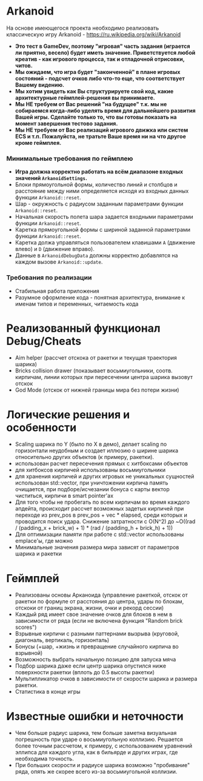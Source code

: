 # Arkanoid
На основе имеющегося проекта необходимо реализовать классическую игру Arkanoid - https://ru.wikipedia.org/wiki/Arkanoid

 - **Это тест в GameDev, поэтому "игровая" часть задания (играется ли приятно, весело) будет иметь значение. Приветствуется любой креатив - как игрового процесса, так и отладочной отрисовки, читов.**
 - **Мы ожидаем, что игра будет "законченной" в плане игровых состояний - подсчет очков либо что-то еще, что соответствует Вашему видению.**
 - **Мы хотим увидеть как Вы структурируете свой код, какие архитектурные геймплей-решения вы принимаете.**
 - **Мы НЕ требуем от Вас решений "на будущее" т.к. мы не собираемся когда-либо уделять время для дальнейшего развития Вашей игры. Сделайте только то, что вы готовы показать на момент завершения тестово задания.**
 - **Мы НЕ требуем от Вас реализаций игрового движка или систем ECS и т.п. Пожалуйста, не тратьте Ваше время ни на что другое кроме геймплея.**
 
### Минимальные требования по геймплею
 - **Игра должна корректно работать на всём диапазоне входных значений `ArkanoidSettings`.**
 - Блоки прямоугольной формы, количество линий и столбцов и расстояние между ними определяется исходя из входных данных функции `Arkanoid::reset`.
 - Шар - окружность с радиусом заданным параметрами функции `Arkanoid::reset`.
 - Начальная скорость полета шара задается входными параметрами функции `Arkanoid::reset`.
 - Каретка прямоугольной формы с шириной заданной параметрами функции `Arkanoid::reset`. 
 - Каретка должа управляться пользователем клавишами `A` (движение влево) и `D` (движение вправо).
 - Данные в `ArkanoidDebugData` должны корректно добавлятся на каждом вызове `Arkanoid::update`.
 
### Требования по реализации
 - Стабильная работа приложения
 - Разумное оформление кода - понятная архитектура, внимание к именам типов и переменных, читаемость кода

# Реализованный функционал Debug/Cheats
- Aim helper (рассчет отскока от ракетки и текущая траектория шарика)
- Bricks collision drawer (показывает восьмиугольники, соотв. кирпичам, линии которых при пересечении центра шарика вызовут отскок
- God Mode (отскок от нижней границы мира без потери жизни)

# Логические решения и особенности
- Scaling шарика по Y (было по X в демо), делает scaling по горизонтали неудобным и создает иллюзию о ширине шарика относительно других объектов (к примеру, ракетки).
- использован расчет пересечения прямых с хитбоксами объектов
- для хитбоксов кирпичей использованы восьмиугольники
- для хранения кирпичей и других игровых не уникальных сущностей использован std::vector, при уничтожении кирпича память очищается, при подборе/исчезании бонуса с карты вектор чиститься, кирпичи в smart pointer'ах
- Для того чтобы не пробегать по всем кирпичам во время каждого апдейта, происходит рассчет возможных задетых кирпичей при переходе из prev_pos в prev_pos + vec * elapsed, среди которых и проводится поиск удара. Снижение затратности с O(N^2) до ~O((rad / (padding_x + brick_w) + 1) * (rad / (padding_h + brick_h) + 1))
- Для оптимизации памяти при работе с std::vector использованы emplace'ы, где можно
- Минимальные значения размера мира зависят от параметров шарика и ракетки


# Геймплей
- Реализованы основы Арканоида (управление ракеткой, отскок от ракетки по формуле от расстояния до центра, удары по блокам, отскоки от границ экрана, жизни, очки и рекорд сессии)
- Каждый ряд имеет свое значение очков для блоков в нем в зависимости от ряда (если не включена функция "Random brick scores")
- Взрывные кирпичи с разными паттернами вызрыва (круговой, диагональ, вертикаль, горизонталь)
- Бонусы (+шар, +жизнь и превращение случайного кирпича во взрывной)
- Возможность выбрать начальную позицию для запуска мяча
- Подбор шарика даже если центр шарика опустился ниже поверхности ракетки (вплоть до 0.5 высоты ракетки)
- Мультипликатор очков в зависимости от скорости шарика и размера ракетки. 
- Статистика в конце игры

# Известные ошибки и неточности
- Чем больше радиус шарика, тем больше заметна визуальная погрешность при ударе о восьмиугольную коллизию. Решается более точным рассчетом, к примеру, с использованием уравнений эллипса для каждого угла, как в бильярде и других играх, где необходима точность.
- При больших скорости и радиусе шарика возможно "пробивание" ряда, опять же скорее всего из-за восьмиугольной коллизии.



